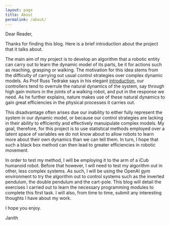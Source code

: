 ```yaml
---
layout: page
title: About
permalink: /about/
---
```

Dear Reader,

Thanks for finding this blog. Here is a brief introduction about the project that it talks about.

The main aim of my project is to develop an algorithm that a robotic entity can carry out to learn the dynamic model of its parts, be it for actions such as reaching, grasping or walking. The motivation for this idea stems from the difficulty of carrying out usual control strategies over complex dynamic models. As Prof Russ Tedrake says in his elegant [introduction](https://www.youtube.com/watch?v=2inIBRmDXWk), our controllers tend to overrule the natural dynamics of the system, say through high gain motors in the joints of a walking robot, and put in the response we need. As he further explains, nature makes use of these natural dynamics to gain great efficiencies in the physical processes it carries out.

This disadvantage often arises due our inability to either fully represent the system in our dynamic model, or because our control strategies are lacking in their ability to efficiently and effectively manuipulate complex models. My goal, therefore, for this project is to use statistical methods employed over a latent space of variables we do not know about to allow robots to learn more about their own dynamics than we can tell them. In turn, I hope that such a black box method can then lead to greater efficiencies in robotic movement.

In order to test my method, I will be employing it to the arm of a iCub humanoid robot. Before that however, I will need to test my algorithm out in other, less complex systems. As such, I will be using the OpenAI gym environment to try the algorithm out to control systems such as the inverted pendulum, the double pendulum and the cart-pole. This blog will detail the exercises I carried out to learn the necessary programming modules to complete this first task. I will also, from time to time, submit any interesting thoughts I have about my work.

I hope you enjoy.

Janith
